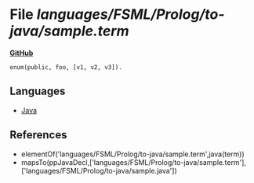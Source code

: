 # File _languages/FSML/Prolog/to-java/sample.term_
**[GitHub](https://github.com/softlang/yas/blob/master/languages/FSML/Prolog/to-java/sample.term)**
```
enum(public, foo, [v1, v2, v3]).

```

## Languages
* [Java](../languages/Java.md)

## References
* elementOf('languages/FSML/Prolog/to-java/sample.term',java(term))
* mapsTo(ppJavaDecl,['languages/FSML/Prolog/to-java/sample.term'],['languages/FSML/Prolog/to-java/sample.java'])
